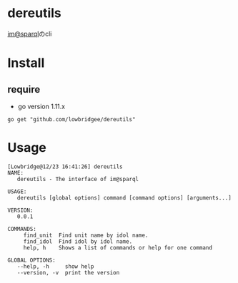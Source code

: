 # dereutils

[im@sparql](https://sparql.crssnky.xyz/imas/)のcli

# Install

## require

- go version 1.11.x

```
go get "github.com/lowbridgee/dereutils"
```

# Usage

```
[Lowbridge@12/23 16:41:26] dereutils
NAME:
   dereutils - The interface of im@sparql

USAGE:
   dereutils [global options] command [command options] [arguments...]

VERSION:
   0.0.1

COMMANDS:
     find_unit  Find unit name by idol name.
     find_idol  Find idol by idol name.
     help, h    Shows a list of commands or help for one command

GLOBAL OPTIONS:
   --help, -h     show help
   --version, -v  print the version
```
